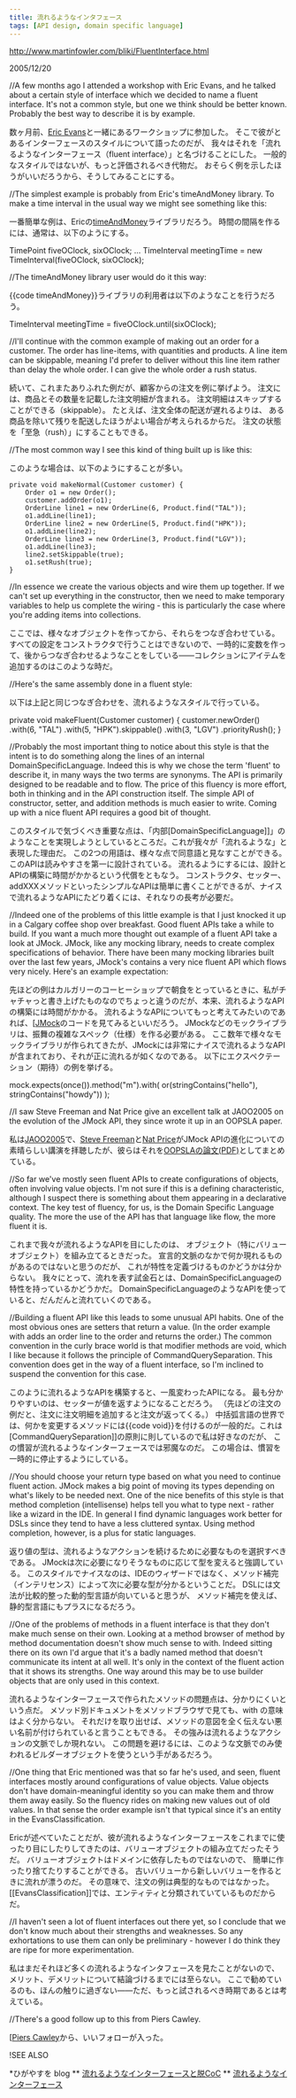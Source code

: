 ```yaml
---
title: 流れるようなインタフェース
tags: [API design, domain specific language]
---
```


http://www.martinfowler.com/bliki/FluentInterface.html

2005/12/20

//A few months ago I attended a workshop with Eric Evans, and he talked about a certain style of interface which we decided to name a fluent interface. It's not a common style, but one we think should be better known. Probably the best way to describe it is by example.

数ヶ月前、[Eric Evans](http://domainlanguage.com/about/ericevans.html)と一緒にあるワークショップに参加した。
そこで彼がとあるインターフェースのスタイルについて語ったのだが、
我々はそれを「流れるようなインターフェース（fluent interface）」と名づけることにした。
一般的なスタイルではないが、もっと評価されるべき代物だ。
おそらく例を示したほうがいいだろうから、そうしてみることにする。

//The simplest example is probably from Eric's timeAndMoney library. To make a time interval in the usual way we might see something like this:

一番簡単な例は、Ericの[timeAndMoney](http://timeandmoney.sourceforge.net/)ライブラリだろう。
時間の間隔を作るには、通常は、以下のようにする。

 TimePoint fiveOClock, sixOClock;
 ...
 TimeInterval meetingTime = new TimeInterval(fiveOClock, sixOClock);

//The timeAndMoney library user would do it this way:

{{code timeAndMoney}}ライブラリの利用者は以下のようなことを行うだろう。

 TimeInterval meetingTime = fiveOClock.until(sixOClock);

//I'll continue with the common example of making out an order for a customer. The order has line-items, with quantities and products. A line item can be skippable, meaning I'd prefer to deliver without this line item rather than delay the whole order. I can give the whole order a rush status.

続いて、これまたありふれた例だが、顧客からの注文を例に挙げよう。
注文には、商品とその数量を記載した注文明細が含まれる。
注文明細はスキップすることができる（skippable）。
たとえば、注文全体の配送が遅れるよりは、
ある商品を除いて残りを配送したほうがよい場合が考えられるからだ。
注文の状態を「至急（rush）」にすることもできる。

//The most common way I see this kind of thing built up is like this:

このような場合は、以下のようにすることが多い。

    private void makeNormal(Customer customer) {
        Order o1 = new Order();
        customer.addOrder(o1);
        OrderLine line1 = new OrderLine(6, Product.find("TAL"));
        o1.addLine(line1);
        OrderLine line2 = new OrderLine(5, Product.find("HPK"));
        o1.addLine(line2);
        OrderLine line3 = new OrderLine(3, Product.find("LGV"));
        o1.addLine(line3);
        line2.setSkippable(true);
        o1.setRush(true);
    }

//In essence we create the various objects and wire them up together. If we can't set up everything in the constructor, then we need to make temporary variables to help us complete the wiring - this is particularly the case where you're adding items into collections.

ここでは、様々なオブジェクトを作ってから、それらをつなぎ合わせている。
すべての設定をコンストラクタで行うことはできないので、一時的に変数を作って、後からつなぎ合わせるようなことをしている——コレクションにアイテムを追加するのはこのような時だ。

//Here's the same assembly done in a fluent style:

以下は上記と同じつなぎ合わせを、流れるようなスタイルで行っている。

   private void makeFluent(Customer customer) {
        customer.newOrder()
                .with(6, "TAL")
                .with(5, "HPK").skippable()
                .with(3, "LGV")
                .priorityRush();
    }

//Probably the most important thing to notice about this style is that the intent is to do something along the lines of an internal DomainSpecificLanguage. Indeed this is why we chose the term 'fluent' to describe it, in many ways the two terms are synonyms. The API is primarily designed to be readable and to flow. The price of this fluency is more effort, both in thinking and in the API construction itself. The simple API of constructor, setter, and addition methods is much easier to write. Coming up with a nice fluent API requires a good bit of thought.

このスタイルで気づくべき重要な点は、「内部[DomainSpecificLanguage]]」のようなことを実現しようとしているところだ。これが我々が「流れるような」と表現した理由だ。
この2つの用語は、様々な点で同意語と見なすことができる。
このAPIは読みやすさを第一に設計されている。
流れるようにするには、設計とAPIの構築に時間がかかるという代償をともなう。
コンストラクタ、セッター、addXXXメソッドといったシンプルなAPIは簡単に書くことができるが、ナイスで流れるようなAPIにたどり着くには、それなりの長考が必要だ。

//Indeed one of the problems of this little example is that I just knocked it up in a Calgary coffee shop over breakfast. Good fluent APIs take a while to build. If you want a much more thought out example of a fluent API take a look at JMock. JMock, like any mocking library, needs to create complex specifications of behavior. There have been many mocking libraries built over the last few years, JMock's contains a very nice fluent API which flows very nicely. Here's an example expectation:

先ほどの例はカルガリーのコーヒーショップで朝食をとっているときに、私がチャチャっと書き上げたものなのでちょっと違うのだが、本来、流れるようなAPIの構築には時間がかかる。
流れるようなAPIについてもっと考えてみたいのであれば、[[JMock](http://www.jmock.org/)のコードを見てみるといいだろう。
JMockなどのモックライブラリは、振舞の複雑なスペック（仕様）を作る必要がある。
ここ数年で様々なモックライブラリが作られてきたが、JMockには非常にナイスで流れるようなAPIが含まれており、それが正に流れるが如くなのである。
以下にエクスペクテーション（期待）の例を挙げる。

 mock.expects(once()).method("m").with( or(stringContains("hello"),
                                           stringContains("howdy")) );

//I saw Steve Freeman and Nat Price give an excellent talk at JAOO2005 on the evolution of the JMock API, they since wrote it up in an OOPSLA paper.

私は[JAOO2005](http://martinfowler.com/bliki/JAOO2005.html)で、[Steve Freeman](http://stevef.truemesh.com/)と[Nat Price](http://nat.truemesh.com/)がJMock APIの進化についての素晴らしい講演を拝聴したが、彼らはそれを[OOPSLAの論文(PDF)](http://www.mockobjects.com/files/evolving_an_edsl.ooplsa2006.pdf)としてまとめている。

//So far we've mostly seen fluent APIs to create configurations of objects, often involving value objects. I'm not sure if this is a defining characteristic, although I suspect there is something about them appearing in a declarative context. The key test of fluency, for us, is the Domain Specific Language quality. The more the use of the API has that language like flow, the more fluent it is.

これまで我々が流れるようなAPIを目にしたのは、
オブジェクト（特にバリューオブジェクト）を組み立てるときだった。
宣言的文脈のなかで何か現れるものがあるのではないと思うのだが、
これが特性を定義づけるものかどうかは分からない。
我々にとって、流れを表す試金石とは、DomainSpecificLanguageの特性を持っているかどうかだ。
DomainSpecificLanguageのようなAPIを使っていると、だんだんと流れていくのである。

//Building a fluent API like this leads to some unusual API habits. One of the most obvious ones are setters that return a value. (In the order example with adds an order line to the order and returns the order.) The common convention in the curly brace world is that modifier methods are void, which I like because it follows the principle of CommandQuerySeparation. This convention does get in the way of a fluent interface, so I'm inclined to suspend the convention for this case.

このように流れるようなAPIを構築すると、一風変わったAPIになる。
最も分かりやすいのは、セッターが値を返すようになることだろう。
（先ほどの注文の例だと、注文に注文明細を追加すると注文が返ってくる。）
中括弧言語の世界では、何かを変更するメソッドには{{code void}}を付けるのが一般的だ。これは[CommandQuerySeparation]]の原則に則しているので私は好きなのだが、
この慣習が流れるようなインターフェースでは邪魔なのだ。
この場合は、慣習を一時的に停止するようにしている。

//You should choose your return type based on what you need to continue fluent action. JMock makes a big point of moving its types depending on what's likely to be needed next. One of the nice benefits of this style is that method completion (intellisense) helps tell you what to type next - rather like a wizard in the IDE. In general I find dynamic languages work better for DSLs since they tend to have a less cluttered syntax. Using method completion, however, is a plus for static languages.

返り値の型は、流れるようなアクションを続けるために必要なものを選択すべきである。
JMockは次に必要になりそうなものに応じて型を変えると強調している。
このスタイルでナイスなのは、IDEのウィザードではなく、メソッド補完（インテリセンス）によって次に必要な型が分かるということだ。
DSLには文法が比較的整った動的型言語が向いていると思うが、
メソッド補完を使えば、静的型言語にもプラスになるだろう。

//One of the problems of methods in a fluent interface is that they don't make much sense on their own. Looking at a method browser of method by method documentation doesn't show much sense to with. Indeed sitting there on its own I'd argue that it's a badly named method that doesn't communicate its intent at all well. It's only in the context of the fluent action that it shows its strengths. One way around this may be to use builder objects that are only used in this context.

流れるようなインターフェースで作られたメソッドの問題点は、分かりにくいという点だ。
メソッド別ドキュメントをメソッドブラウザで見ても、with の意味はよく分からない。
それだけを取り出せば、メソッドの意図を全く伝えない悪い名前が付けられていると言うこともできる。
その強みは流れるようなアクションの文脈でしか現れない。
この問題を避けるには、このような文脈でのみ使われるビルダーオブジェクトを使うという手があるだろう。

//One thing that Eric mentioned was that so far he's used, and seen, fluent interfaces mostly around configurations of value objects. Value objects don't have domain-meaningful identity so you can make them and throw them away easily. So the fluency rides on making new values out of old values. In that sense the order example isn't that typical since it's an entity in the EvansClassification.

Ericが述べていたことだが、彼が流れるようなインターフェースをこれまでに使ったり目にしたりしてきたのは、バリューオブジェクトの組み立てだったそうだ。
バリューオブジェクトはドメインに依存したものではないので、
簡単に作ったり捨てたりすることができる。
古いバリューから新しいバリューを作るときに流れが漂うのだ。
その意味で、注文の例は典型的なものではなかった。
[[EvansClassification]]では、エンティティと分類されていているものだからだ。

//I haven't seen a lot of fluent interfaces out there yet, so I conclude that we don't know much about their strengths and weaknesses. So any exhortations to use them can only be preliminary - however I do think they are ripe for more experimentation.

私はまだそれほど多くの流れるようなインタフェースを見たことがないので、
メリット、デメリットについて結論づけるまでには至らない。
ここで勧めているのも、ほんの触りに過ぎない——ただ、もっと試されるべき時期であるとは考えている。

//There's a good follow up to this from Piers Cawley.

[[Piers Cawley](http://www.bofh.org.uk/articles/2005/12/21/fluent-interfaces)から、いいフォローが入った。

!SEE ALSO

*ひがやすを blog
** [流れるようなインターフェースと脱CoC](http://d.hatena.ne.jp/higayasuo/20071018#1192681950)
** [流れるようなインターフェース](http://d.hatena.ne.jp/higayasuo/20071019#1192757543)
